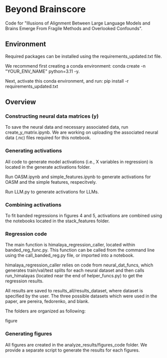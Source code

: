# Beyond Brainscore 

Code for "Illusions of Alignment Between Large Language Models and Brains
Emerge From Fragile Methods and Overlooked Confounds".

## Environment 

Required packages can be installed using the requirements_updated.txt file.

We recommend first creating a conda environment: conda create -n "YOUR_ENV_NAME" python=3.11 -y.

Next, activate this conda environment, and run: pip install -r requirements_updated.txt

## Overview

### Constructing neural data matrices (y)

To save the neural data and necessary associated data, run create_y_matrix.ipynb. We are working on uploading the associated neural data (.nc) files
required for this notebook. 

### Generating activations
All code to generate model activations (i.e., X variables in regression) is located in the generate activations folder.

Run OASM.ipynb and simple_features.ipynb to generate activations for OASM and the simple features, respecitvely.

Run LLM.py to generate activations for LLMs. 

### Combining activations

To fit banded regressions in figures 4 and 5, activations are combined using the notebooks
located in the stack_features folder. 

### Regression code 

The main function is himalaya_regression_caller, located within 
banded_reg_func.py. This function can be called from the command line
using the call_banded_reg.py file, or imported into a notebook.

himalaya_regression_caller relies on code from neural_dat_funcs, which
generates train/val/test splits for each neural dataset and then calls
run_himalayas (located near the end of helper_funcs.py) to get the 
regression results.

All results are saved to results_all/results_dataset, where dataset 
is specified by the user. The three possible datasets which 
were used in the paper, are pereira, fedorenko, and blank.

The folders are organized as following:

figure 


### Generating figures

All figures are created in the analyze_results/figures_code folder. We provide a separate 
script to generate the results for each figures. 

